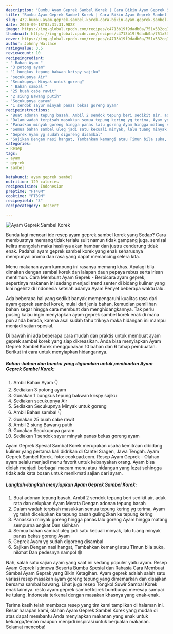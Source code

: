 ```yaml
---
description: "Bumbu Ayam Geprek Sambel Korek | Cara Bikin Ayam Geprek Sambel Korek Yang Paling Enak"
title: "Bumbu Ayam Geprek Sambel Korek | Cara Bikin Ayam Geprek Sambel Korek Yang Paling Enak"
slug: 432-bumbu-ayam-geprek-sambel-korek-cara-bikin-ayam-geprek-sambel-korek-yang-paling-enak
date: 2020-09-18T03:31:31.982Z
image: https://img-global.cpcdn.com/recipes/c4713b19f9dadb0a/751x532cq70/ayam-geprek-sambel-korek-foto-resep-utama.jpg
thumbnail: https://img-global.cpcdn.com/recipes/c4713b19f9dadb0a/751x532cq70/ayam-geprek-sambel-korek-foto-resep-utama.jpg
cover: https://img-global.cpcdn.com/recipes/c4713b19f9dadb0a/751x532cq70/ayam-geprek-sambel-korek-foto-resep-utama.jpg
author: Johnny Wallace
ratingvalue: 3.5
reviewcount: 10
recipeingredient:
- " Bahan Ayam "
- "3 potong ayam"
- "1 bungkus tepung bakwan krispy sajiku"
- "secukupnya Air"
- "Secukupnya Minyak untuk goreng"
- " Bahan sambal "
- "25 buah cabe rawit"
- "2 siung Bawang putih"
- "Secukupnya garam"
- "1 sendok sayur minyak panas bekas goreng ayam"
recipeinstructions:
- "Buat adonan tepung basah, Ambil 2 sendok tepung beri sedikit air, aduk rata dan celupkan Ayam Merata Dengan adonan tepung basah"
- "Dalam wadah terpisah masukkan semua tepung kering yg terima, Ayam yg telah dicelupkan ke tepung basah guling2kan ke tepung kering"
- "Panaskan minyak goreng hingga panas lalu goreng Ayam hingga matang sempurna angkat Dan sisihkan"
- "Semua bahan sambal uleg jadi satu kecuali minyak, lalu tuang minyak panas bekas goreng Ayam"
- "Geprek Ayam yg sudah digoreng disambal"
- "Sajikan Dengan nasi hangat, Tambahkan kemangi atau Timun bila suka, nikmat Dan pedesnya nampol 😁"
categories:
- Resep
tags:
- ayam
- geprek
- sambel

katakunci: ayam geprek sambel 
nutrition: 129 calories
recipecuisine: Indonesian
preptime: "PT40M"
cooktime: "PT39M"
recipeyield: "3"
recipecategory: Dessert

---
```



![Ayam Geprek Sambel Korek](https://img-global.cpcdn.com/recipes/c4713b19f9dadb0a/751x532cq70/ayam-geprek-sambel-korek-foto-resep-utama.jpg)

Bunda lagi mencari ide resep ayam geprek sambel korek yang Sedap? Cara membuatnya memang tidak terlalu sulit namun tidak gampang juga. semisal keliru mengolah maka hasilnya akan hambar dan justru cenderung tidak enak. Padahal ayam geprek sambel korek yang enak seharusnya mempunyai aroma dan rasa yang dapat memancing selera kita.

Menu makanan ayam kampung ini rasanya memang khas. Apalagi bila dimakan dengan sambal korek dan lalapan daun pepaya rebus serta irisan mentimun. Cara Membuat Ayam Geprek - Berbicara ayam geprek, sepertinya makanan ini sedang menjadi trend senter di bidang kuliner yang kini ngehitz di Indonesia setelah adanya Ayam Penyet beberapa waktu lalu.

Ada beberapa hal yang sedikit banyak mempengaruhi kualitas rasa dari ayam geprek sambel korek, mulai dari jenis bahan, kemudian pemilihan bahan segar hingga cara membuat dan menghidangkannya. Tak perlu pusing kalau ingin menyiapkan ayam geprek sambel korek enak di mana pun anda berada, karena asal sudah tahu triknya maka hidangan ini mampu menjadi sajian spesial.


Di bawah ini ada beberapa cara mudah dan praktis untuk membuat ayam geprek sambel korek yang siap dikreasikan. Anda bisa menyiapkan Ayam Geprek Sambel Korek menggunakan 10 bahan dan 6 tahap pembuatan. Berikut ini cara untuk menyiapkan hidangannya.

<!--inarticleads1-->

##### Bahan-bahan dan bumbu yang digunakan untuk pembuatan Ayam Geprek Sambel Korek:

1. Ambil  Bahan Ayam 👇
1. Sediakan 3 potong ayam
1. Gunakan 1 bungkus tepung bakwan krispy sajiku
1. Sediakan secukupnya Air
1. Sediakan Secukupnya Minyak untuk goreng
1. Ambil  Bahan sambal 👇
1. Gunakan 25 buah cabe rawit
1. Ambil 2 siung Bawang putih
1. Gunakan Secukupnya garam
1. Sediakan 1 sendok sayur minyak panas bekas goreng ayam


Ayam Geprek Spesial Sambal Korek merupakan usaha kemitraan dibidang kuliner yang pertama kali didrikan di Cantel Sragen, Jawa Tengah. Ayam Geprek Sambel Korek. foto: cookpad.com. Resep Ayam Geprek - Olahan ayam selalu menjadi menu favorit untuk kebanyakan orang. Ayam bisa diolah menjadi berbagai macam menu atau hidangan yang lezat sehingga tidak ada kata bosan untuk menikmati sajian dari ayam. 

<!--inarticleads2-->

##### Langkah-langkah menyiapkan Ayam Geprek Sambel Korek:

1. Buat adonan tepung basah, Ambil 2 sendok tepung beri sedikit air, aduk rata dan celupkan Ayam Merata Dengan adonan tepung basah
1. Dalam wadah terpisah masukkan semua tepung kering yg terima, Ayam yg telah dicelupkan ke tepung basah guling2kan ke tepung kering
1. Panaskan minyak goreng hingga panas lalu goreng Ayam hingga matang sempurna angkat Dan sisihkan
1. Semua bahan sambal uleg jadi satu kecuali minyak, lalu tuang minyak panas bekas goreng Ayam
1. Geprek Ayam yg sudah digoreng disambal
1. Sajikan Dengan nasi hangat, Tambahkan kemangi atau Timun bila suka, nikmat Dan pedesnya nampol 😁


Nah, salah satu sajian ayam yang saat ini sedang populer yaitu ayam. Resep Ayam Geprek Istimewa Beserta Bumbu Spesial dan Rahasia Cara Membuat Sambal Ayam Geprak yang Bikin Ketagihan. Ayam geprek adalah salah satu variasi resep masakan ayam goreng tepung yang dimemarkan dan disajikan bersama sambal bawang. Lihat juga resep Tongkol Suwir Sambal Korek enak lainnya. resto ayam geprek sambel korek bumbunya meresap sampai ke tulang. Indonesia terkenal dengan masakan khasnya yang enak-enak. 

Terima kasih telah membaca resep yang tim kami tampilkan di halaman ini. Besar harapan kami, olahan Ayam Geprek Sambel Korek yang mudah di atas dapat membantu Anda menyiapkan makanan yang enak untuk keluarga/teman maupun menjadi inspirasi untuk berjualan makanan. Selamat mencoba!
